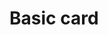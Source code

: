 <EuiPageHeader>
  <EuiPageHeaderSection>
    <EuiTitle @size="l">
      <h1>
        Basic card
      </h1>
    </EuiTitle>
  </EuiPageHeaderSection>
</EuiPageHeader>